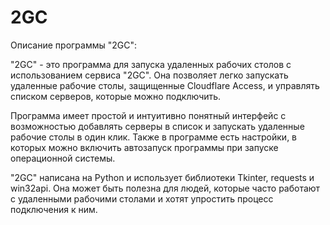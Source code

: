 # 2GC
Описание программы "2GC":

"2GC" - это программа для запуска удаленных рабочих столов с использованием сервиса "2GC". Она позволяет легко запускать удаленные рабочие столы, защищенные Cloudflare Access, и управлять списком серверов, которые можно подключить.

Программа имеет простой и интуитивно понятный интерфейс с возможностью добавлять серверы в список и запускать удаленные рабочие столы в один клик. Также в программе есть настройки, в которых можно включить автозапуск программы при запуске операционной системы.

"2GC" написана на Python и использует библиотеки Tkinter, requests и win32api. Она может быть полезна для людей, которые часто работают с удаленными рабочими столами и хотят упростить процесс подключения к ним.
